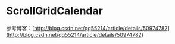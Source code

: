 # ScrollGridCalendar
参考博客：[http://blog.csdn.net/qq55214/article/details/50974782](http://blog.csdn.net/qq55214/article/details/50974782)